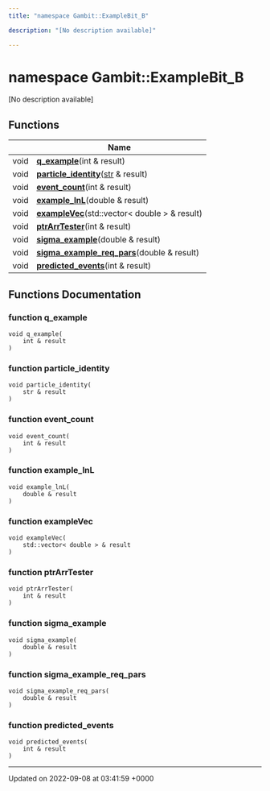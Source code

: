 ```yaml
---
title: "namespace Gambit::ExampleBit_B"

description: "[No description available]"

---
```


# namespace Gambit::ExampleBit_B

[No description available]

## Functions

|                | Name           |
| -------------- | -------------- |
| void | **[q_example](/documentation/code/namespaces/namespacegambit_1_1examplebit__b/#function-q-example)**(int & result) |
| void | **[particle_identity](/documentation/code/namespaces/namespacegambit_1_1examplebit__b/#function-particle-identity)**([str](/documentation/code/namespaces/namespacegambit/#typedef-str) & result) |
| void | **[event_count](/documentation/code/namespaces/namespacegambit_1_1examplebit__b/#function-event-count)**(int & result) |
| void | **[example_lnL](/documentation/code/namespaces/namespacegambit_1_1examplebit__b/#function-example-lnl)**(double & result) |
| void | **[exampleVec](/documentation/code/namespaces/namespacegambit_1_1examplebit__b/#function-examplevec)**(std::vector< double > & result) |
| void | **[ptrArrTester](/documentation/code/namespaces/namespacegambit_1_1examplebit__b/#function-ptrarrtester)**(int & result) |
| void | **[sigma_example](/documentation/code/namespaces/namespacegambit_1_1examplebit__b/#function-sigma-example)**(double & result) |
| void | **[sigma_example_req_pars](/documentation/code/namespaces/namespacegambit_1_1examplebit__b/#function-sigma-example-req-pars)**(double & result) |
| void | **[predicted_events](/documentation/code/namespaces/namespacegambit_1_1examplebit__b/#function-predicted-events)**(int & result) |


## Functions Documentation

### function q_example

```
void q_example(
    int & result
)
```


### function particle_identity

```
void particle_identity(
    str & result
)
```


### function event_count

```
void event_count(
    int & result
)
```


### function example_lnL

```
void example_lnL(
    double & result
)
```


### function exampleVec

```
void exampleVec(
    std::vector< double > & result
)
```


### function ptrArrTester

```
void ptrArrTester(
    int & result
)
```


### function sigma_example

```
void sigma_example(
    double & result
)
```


### function sigma_example_req_pars

```
void sigma_example_req_pars(
    double & result
)
```


### function predicted_events

```
void predicted_events(
    int & result
)
```






-------------------------------

Updated on 2022-09-08 at 03:41:59 +0000